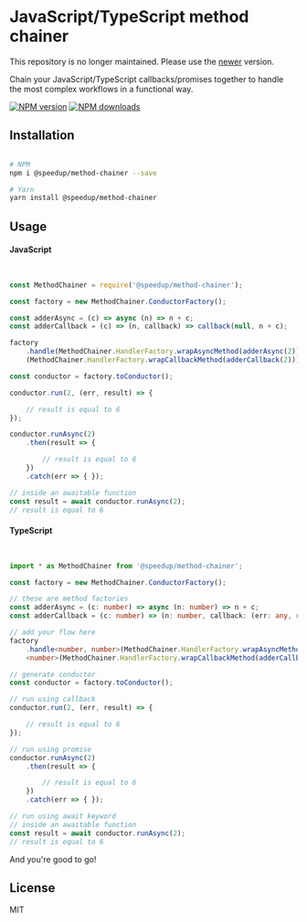 # JavaScript/TypeScript method chainer

This repository is no longer maintained. Please use the [newer](https://github.com/PuzzleIO/conductor) version.

Chain your JavaScript/TypeScript callbacks/promises together to handle the most complex workflows in a functional way.

[![NPM version][npm-image]][npm-url]
[![NPM downloads][downloads-image]][downloads-url]

## Installation

```sh

# NPM
npm i @speedup/method-chainer --save

# Yarn
yarn install @speedup/method-chainer

```

## Usage

#### JavaScript

```js


const MethodChainer = require('@speedup/method-chainer');

const factory = new MethodChainer.ConductorFactory();

const adderAsync = (c) => async (n) => n + c;
const adderCallback = (c) => (n, callback) => callback(null, n + c);

factory
    .handle(MethodChainer.HandlerFactory.wrapAsyncMethod(adderAsync(2)))
    (MethodChainer.HandlerFactory.wrapCallbackMethod(adderCallback(2)));

const conductor = factory.toConductor();

conductor.run(2, (err, result) => {

    // result is equal to 6
});

conductor.runAsync(2)
    .then(result => {

        // result is equal to 6
    })
    .catch(err => { });

// inside an awaitable function
const result = await conductor.runAsync(2);
// result is equal to 6

```

#### TypeScript

```ts


import * as MethodChainer from '@speedup/method-chainer';

const factory = new MethodChainer.ConductorFactory();

// these are method factories
const adderAsync = (c: number) => async (n: number) => n + c;
const adderCallback = (c: number) => (n: number, callback: (err: any, result: number) => void): void => callback(null, n + c);

// add your flow here
factory
    .handle<number, number>(MethodChainer.HandlerFactory.wrapAsyncMethod(adderAsync(2)))
    <number>(MethodChainer.HandlerFactory.wrapCallbackMethod(adderCallback(2)));

// generate conductor
const conductor = factory.toConductor();

// run using callback
conductor.run(2, (err, result) => {

    // result is equal to 6
});

// run using promise
conductor.runAsync(2)
    .then(result => {

        // result is equal to 6
    })
    .catch(err => { });

// run using await keyword
// inside an awaitable function
const result = await conductor.runAsync(2);
// result is equal to 6

```

And you're good to go!

## License

MIT

[npm-image]: https://img.shields.io/npm/v/@speedup/method-chainer.svg?color=orange
[npm-url]: https://npmjs.org/package/@speedup/method-chainer
[downloads-image]: https://img.shields.io/npm/dt/@speedup/method-chainer.svg
[downloads-url]: https://npmjs.org/package/@speedup/method-chainer
